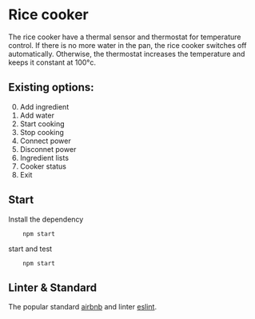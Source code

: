 # Rice cooker
The rice cooker have a thermal sensor and thermostat for temperature control. If there is no more water in the pan, the rice cooker switches off automatically. Otherwise, the thermostat increases the temperature and keeps it constant at 100°c.
## Existing options:
 0. Add ingredient
 1. Add water
 2. Start cooking
 3. Stop cooking
 4. Connect power
 5. Disconnet power
 6. Ingredient lists
 7. Cooker status
 8. Exit

## Start
Install the dependency
```
    npm start
```
start and test
```
    npm start
```
## Linter & Standard
The popular standard [airbnb](https://github.com/airbnb/javascript) and linter [eslint](https://eslint.org/).

